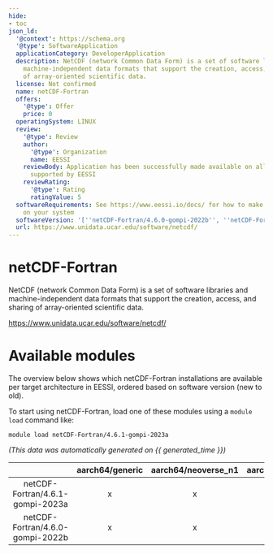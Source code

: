 ```yaml
---
hide:
- toc
json_ld:
  '@context': https://schema.org
  '@type': SoftwareApplication
  applicationCategory: DeveloperApplication
  description: NetCDF (network Common Data Form) is a set of software libraries and
    machine-independent data formats that support the creation, access, and sharing
    of array-oriented scientific data.
  license: Not confirmed
  name: netCDF-Fortran
  offers:
    '@type': Offer
    price: 0
  operatingSystem: LINUX
  review:
    '@type': Review
    author:
      '@type': Organization
      name: EESSI
    reviewBody: Application has been successfully made available on all architectures
      supported by EESSI
    reviewRating:
      '@type': Rating
      ratingValue: 5
  softwareRequirements: See https://www.eessi.io/docs/ for how to make EESSI available
    on your system
  softwareVersion: '[''netCDF-Fortran/4.6.0-gompi-2022b'', ''netCDF-Fortran/4.6.1-gompi-2023a'']'
  url: https://www.unidata.ucar.edu/software/netcdf/
---
```


netCDF-Fortran
==============


NetCDF (network Common Data Form) is a set of software libraries and machine-independent data formats that support the creation, access, and sharing of array-oriented scientific data.

https://www.unidata.ucar.edu/software/netcdf/
# Available modules


The overview below shows which netCDF-Fortran installations are available per target architecture in EESSI, ordered based on software version (new to old).

To start using netCDF-Fortran, load one of these modules using a `module load` command like:

```shell
module load netCDF-Fortran/4.6.1-gompi-2023a
```

*(This data was automatically generated on {{ generated_time }})*  

| |aarch64/generic|aarch64/neoverse_n1|aarch64/neoverse_v1|x86_64/generic|x86_64/amd/zen2|x86_64/amd/zen3|x86_64/amd/zen4|x86_64/intel/haswell|x86_64/intel/skylake_avx512|
| :---: | :---: | :---: | :---: | :---: | :---: | :---: | :---: | :---: | :---: |
|netCDF-Fortran/4.6.1-gompi-2023a|x|x|x|x|x|x|x|x|x|
|netCDF-Fortran/4.6.0-gompi-2022b|x|x|x|x|x|x|x|x|x|

